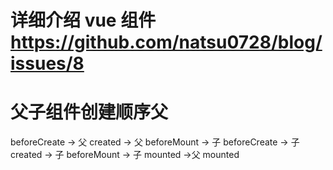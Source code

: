 <!--
 * @Author: ray_sun
 * @Date: 2020-03-09 20:00:49
 * @LastEditors: ray_sun
 * @LastEditTime: 2020-03-09 20:05:27
 -->

# 详细介绍 vue 组件 https://github.com/natsu0728/blog/issues/8

# 父子组件创建顺序父

beforeCreate -> 父 created -> 父 beforeMount -> 子 beforeCreate -> 子 created -> 子 beforeMount -> 子 mounted ->父 mounted
